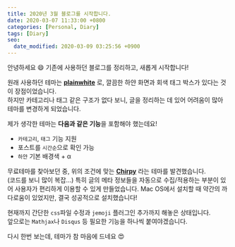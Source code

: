 ```yaml
---
title: 2020년 3월 블로그를 시작합니다.
date: 2020-03-07 11:33:00 +0800
categories: [Personal, Diary]
tags: [Diary]
seo:
  date_modified: 2020-03-09 03:25:56 +0900
---
```


안녕하세요 :smile: 기존에 사용하던 블로그를 정리하고, 새롭게 시작합니다!

원래 사용하던 테마는 [**plainwhite**](https://github.com/thelehhman/plainwhite-jekyll) 로, 깔끔한 하얀 화면과 회색 태그 박스가 있다는 것이 장점이었습니다.  
하지만 카테고리나 태그 같은 구조가 없다 보니, 글을 정리하는 데 있어 어려움이 많아 테마를 변경하게 되었습니다.

제가 생각한 테마는 **다음과 같은 기능**을 포함해야 했는데요!
- `카테고리`, `태그` 기능 지원  
- 포스트를 `시간순`으로 확인 가능  
- `하얀` 기본 배경색 + α
  

무료테마를 찾아보던 중, 위의 조건에 맞는 [**Chirpy**](https://github.com/cotes2020/jekyll-theme-chirpy/) 라는 테마를 발견했습니다.  
(코드를 보니 많이 복잡...) 특히 글의 메타 정보들을 자동으로 수집/적용하는 부분이 있어 사용자가 편리하게 이용할 수 있게 만들었습니다.
Mac OS에서 설치할 때 약간의 까다로움이 있었지만, 결국 성공적으로 설치했습니다!  

현재까지 간단한 `css`파일 수정과 `jemoji` 플러그인 추가까지 해놓은 상태입니다.  
앞으로는 `Mathjax`나 `Disqus` 등 필요한 기능을 하나씩 붙여야겠습니다.

다시 한번 보는데, 테마가 참 마음에 드네요 :heart_eyes: